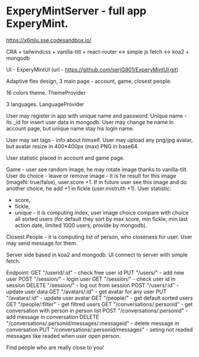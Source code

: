 # ExperyMintServer - full app ExperyMint.

https://x6mlu.sse.codesandbox.io/

CRA + tailwindcss + vanilla-tilt + react-router <-> simple js fetch <-> koa2 + mongodb

UI - ExperyMintUI (url - https://github.com/serjG901/ExperyMintUI.git)

Adaptive flex design, 3 main page - account, game, closest people.

16 colors theme. ThemeProvider

3 languages. LanguageProvider

User may register in app with unique name and password.
Unique name - its _id for insert user data in mongodb.
User may change he name in account page, but unique name stay his login name.

User may set tags - info about himself.
User may upload any png/jpg avatar, but avatar resize in  400*400px (max) PNG in base64.

User statistic placed in account and game page.

Game - user see random image, he may rotate image thanks to vanilla-tilt.
User do choice - leave or remove image - it is he result for this image (imageN: true/false), user.score +1.
If in future user see this image and do another choice, he add +1 in fickle (user.mistruth +1).
User statistic: 
- score, 
- fickle, 
- unique - it is computing index, user image choice compare with choice all sorted users (for default they sort by max score, min fickle, min last action date, limited 1000 users, provide by mongodb).

Closest People - it is computing list of person, who closeness for user. User may send message for them.

Server side based in koa2 and mongodb. UI connect to server with simple fetch.

Endpoint:
GET "/userid/:id" - check free user id
PUT "/users/" - add new user
POST "/session/" - login user
GET "/session/" - check user id in session
DELETE "/session/" - log out from session
POST "/users/:id" - update user data
GET "/avatars/:id" - get avatar for any user
PUT "/avatars/:id" - update user avatar
GET "/people/" - get default sorted users
GET "/people/:filter" - get filtred users
GET "/conversations/:personid" - get conversation with person in person list
POST "/conversations/:personid" - add message in conversation
DELETE "/conversations/:personid/messages/:messageid" - delete message in conversation
PUT "/conversations/:personid/messages" - seting not readed messages like readed when user open person.

Find people who are really close to you!


